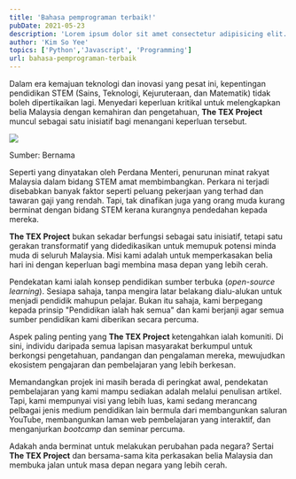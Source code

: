 ```yaml
---
title: 'Bahasa pemprograman terbaik!'
pubDate: 2021-05-23
description: 'Lorem ipsum dolor sit amet consectetur adipisicing elit. Illum ipsum aliquam explicabo repudiandae animi porro. Quasi laboriosam similique, quo aperiam incidunt aut magni itaque saepe'
author: 'Kim So Yee'
topics: ['Python','Javascript', 'Programming']
url: bahasa-pemprograman-terbaik
---
```


Dalam era kemajuan teknologi dan inovasi yang pesat ini, kepentingan pendidikan STEM (Sains, Teknologi, Kejuruteraan, dan Matematik) tidak boleh dipertikaikan lagi. Menyedari keperluan kritikal untuk melengkapkan belia Malaysia dengan kemahiran dan pengetahuan, **The TEX Project** muncul sebagai satu inisiatif bagi menangani keperluan tersebut.

<img class="img-content" src="/articles-assets/selamat-datang-ke-the-tex-project/selamat-datang-ke-the-tex-project-1.png" />
<p class="img-alt">Sumber: Bernama</p>

Seperti yang dinyatakan oleh Perdana Menteri, penurunan minat rakyat Malaysia dalam bidang STEM amat membimbangkan. Perkara ni terjadi disebabkan banyak faktor seperti peluang pekerjaan yang terhad dan tawaran gaji yang rendah. Tapi, tak dinafikan juga yang orang muda kurang berminat dengan bidang STEM kerana kurangnya pendedahan kepada mereka.

**The TEX Project** bukan sekadar berfungsi sebagai satu inisiatif, tetapi satu gerakan transformatif yang didedikasikan untuk memupuk potensi minda muda di seluruh Malaysia. Misi kami adalah untuk memperkasakan belia hari ini dengan keperluan bagi membina masa depan yang lebih cerah.

Pendekatan kami ialah konsep pendidikan sumber terbuka (*open-source learning*). Sesiapa sahaja, tanpa mengira latar belakang dialu-alukan untuk menjadi pendidik mahupun pelajar. Bukan itu sahaja, kami berpegang kepada prinsip "Pendidikan ialah hak semua" dan kami berjanji agar semua sumber pendidikan kami diberikan secara percuma. 

Aspek paling penting yang **The TEX Project** ketengahkan ialah komuniti. Di sini, individu daripada semua lapisan masyarakat berkumpul untuk berkongsi pengetahuan, pandangan dan pengalaman mereka, mewujudkan ekosistem pengajaran dan pembelajaran yang lebih berkesan.

Memandangkan projek ini masih berada di peringkat awal, pendekatan pembelajaran yang kami mampu sediakan adalah melalui penulisan artikel. Tapi, kami mempunyai visi yang lebih luas, kami sedang merancang pelbagai jenis medium pendidikan lain bermula dari membangunkan saluran YouTube, membangunkan laman web pembelajaran yang interaktif, dan menganjurkan *bootcamp* dan seminar percuma.

Adakah anda berminat untuk melakukan perubahan pada negara? Sertai **The TEX Project** dan bersama-sama kita perkasakan belia Malaysia dan membuka jalan untuk masa depan negara yang lebih cerah.